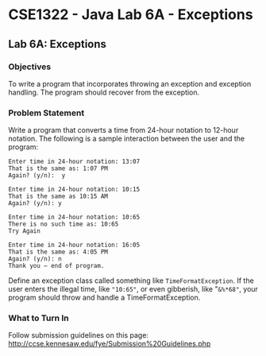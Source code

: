 # CSE1322 - Java Lab 6A - Exceptions

## Lab 6A: Exceptions

### Objectives
To write a program that incorporates throwing an exception and exception handling.  The program should recover from the exception.

### Problem Statement
Write a program that converts a time from 24-hour notation to 12-hour notation.  The following is a sample interaction between the user and the program: 
```
Enter time in 24-hour notation: 13:07
That is the same as: 1:07 PM
Again? (y/n):  y

Enter time in 24-hour notation: 10:15
That is the same as 10:15 AM
Again? (y/n): y

Enter time in 24-hour notation: 10:65
There is no such time as: 10:65
Try Again 

Enter time in 24-hour notation: 16:05
That is the same as: 4:05 PM
Again? (y/n): n
Thank you – end of program.
```

Define an exception class called something like `TimeFormatException`.  If the user enters the illegal time, like `"10:65"`, or even gibberish, like "`&%*68"`, your program should throw and handle a TimeFormatException.  

### What to Turn In

Follow submission guidelines on this page: http://ccse.kennesaw.edu/fye/Submission%20Guidelines.php